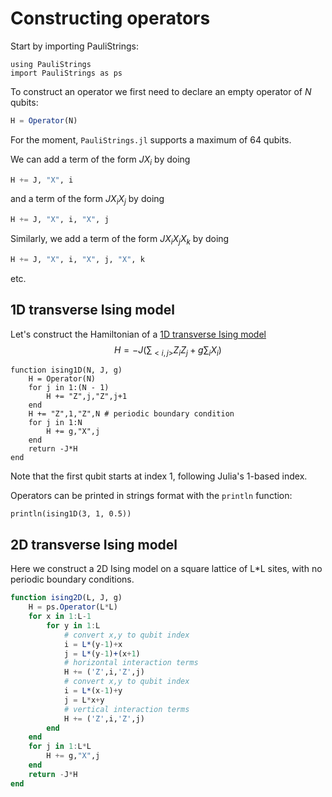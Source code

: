 # Constructing operators

Start by importing PauliStrings:
```@example constructing
using PauliStrings
import PauliStrings as ps
```

To construct an operator we first need to declare an empty operator of $N$ qubits:
```julia
H = Operator(N)
```
For the moment, `PauliStrings.jl` supports a maximum of 64 qubits.

We can add a term of the form $J X_i$ by doing
```julia
H += J, "X", i
```

and a term of the form $J X_iX_j$ by doing
```julia
H += J, "X", i, "X", j
```

Similarly, we add a term of the form $J X_iX_jX_k$ by doing
```julia
H += J, "X", i, "X", j, "X", k
```
etc.

## 1D transverse Ising model
Let's construct the Hamiltonian of a [1D transverse Ising model](https://en.wikipedia.org/wiki/Transverse-field_Ising_model)
$$H=-J(\sum_{<i,j>}Z_i Z_j +g \sum_i X_i)$$

```@example constructing
function ising1D(N, J, g)
    H = Operator(N)
    for j in 1:(N - 1)
        H += "Z",j,"Z",j+1
    end
    H += "Z",1,"Z",N # periodic boundary condition
    for j in 1:N
        H += g,"X",j
    end
    return -J*H
end
```
Note that the first qubit starts at index 1, following Julia's 1-based index.

Operators can be printed in strings format with the `println` function:
```@example constructing
println(ising1D(3, 1, 0.5))
```


## 2D transverse Ising model


Here we construct a 2D Ising model on a square lattice of L*L sites, with no periodic boundary conditions.


```julia
function ising2D(L, J, g)
    H = ps.Operator(L*L)
    for x in 1:L-1
        for y in 1:L
            # convert x,y to qubit index
            i = L*(y-1)+x
            j = L*(y-1)+(x+1)
            # horizontal interaction terms
            H += ('Z',i,'Z',j)
            # convert x,y to qubit index
            i = L*(x-1)+y
            j = L*x+y
            # vertical interaction terms
            H += ('Z',i,'Z',j)
        end
    end
    for j in 1:L*L
        H += g,"X",j
    end
    return -J*H
end
```
